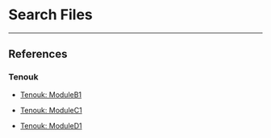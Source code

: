 # Search Files

---
## References

### Tenouk

- [Tenouk: ModuleB1](https://www.tenouk.com/ModuleB1.html)

- [Tenouk: ModuleC1](https://www.tenouk.com/ModuleC1.html)

- [Tenouk: ModuleD1](https://www.tenouk.com/ModuleD1.html)